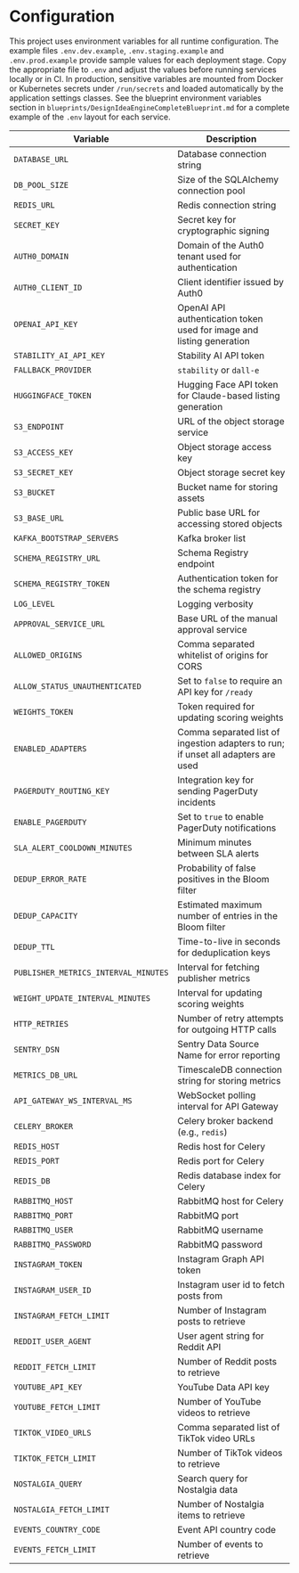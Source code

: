 # Configuration

This project uses environment variables for all runtime configuration. The
example files `.env.dev.example`, `.env.staging.example` and
`.env.prod.example` provide sample values for each deployment stage. Copy the
appropriate file to `.env` and adjust the values before running services
locally or in CI. In production, sensitive variables are mounted from Docker or
Kubernetes secrets under `/run/secrets` and loaded automatically by the
application settings classes.
See the blueprint environment variables section in `blueprints/DesignIdeaEngineCompleteBlueprint.md` for a complete example of the `.env` layout for each service.

| Variable                             | Description                                                                       |
| ------------------------------------ | --------------------------------------------------------------------------------- |
| `DATABASE_URL`                       | Database connection string                                                        |
| `DB_POOL_SIZE`                       | Size of the SQLAlchemy connection pool                                            |
| `REDIS_URL`                          | Redis connection string                                                           |
| `SECRET_KEY`                         | Secret key for cryptographic signing                                              |
| `AUTH0_DOMAIN`                       | Domain of the Auth0 tenant used for authentication                                |
| `AUTH0_CLIENT_ID`                    | Client identifier issued by Auth0                                                 |
| `OPENAI_API_KEY`                     | OpenAI API authentication token used for image and listing generation             |
| `STABILITY_AI_API_KEY`               | Stability AI API token                                                            |
| `FALLBACK_PROVIDER`                  | `stability` or `dall-e`                                                           |
| `HUGGINGFACE_TOKEN`                  | Hugging Face API token for Claude-based listing generation                        |
| `S3_ENDPOINT`                        | URL of the object storage service                                                 |
| `S3_ACCESS_KEY`                      | Object storage access key                                                         |
| `S3_SECRET_KEY`                      | Object storage secret key                                                         |
| `S3_BUCKET`                          | Bucket name for storing assets                                                    |
| `S3_BASE_URL`                        | Public base URL for accessing stored objects                                      |
| `KAFKA_BOOTSTRAP_SERVERS`            | Kafka broker list                                                                 |
| `SCHEMA_REGISTRY_URL`                | Schema Registry endpoint                                                          |
| `SCHEMA_REGISTRY_TOKEN`              | Authentication token for the schema registry                                      |
| `LOG_LEVEL`                          | Logging verbosity                                                                 |
| `APPROVAL_SERVICE_URL`               | Base URL of the manual approval service                                           |
| `ALLOWED_ORIGINS`                    | Comma separated whitelist of origins for CORS                                     |
| `ALLOW_STATUS_UNAUTHENTICATED`       | Set to `false` to require an API key for `/ready`                                 |
| `WEIGHTS_TOKEN`                      | Token required for updating scoring weights                                       |
| `ENABLED_ADAPTERS`                   | Comma separated list of ingestion adapters to run; if unset all adapters are used |
| `PAGERDUTY_ROUTING_KEY`              | Integration key for sending PagerDuty incidents                                   |
| `ENABLE_PAGERDUTY`                   | Set to `true` to enable PagerDuty notifications                                   |
| `SLA_ALERT_COOLDOWN_MINUTES`         | Minimum minutes between SLA alerts                                                |
| `DEDUP_ERROR_RATE`                   | Probability of false positives in the Bloom filter                                |
| `DEDUP_CAPACITY`                     | Estimated maximum number of entries in the Bloom filter                           |
| `DEDUP_TTL`                          | Time-to-live in seconds for deduplication keys                                    |
| `PUBLISHER_METRICS_INTERVAL_MINUTES` | Interval for fetching publisher metrics                                           |
| `WEIGHT_UPDATE_INTERVAL_MINUTES`     | Interval for updating scoring weights                                             |
| `HTTP_RETRIES`                       | Number of retry attempts for outgoing HTTP calls                                  |
| `SENTRY_DSN`                         | Sentry Data Source Name for error reporting                                       |
| `METRICS_DB_URL`                     | TimescaleDB connection string for storing metrics                                 |
| `API_GATEWAY_WS_INTERVAL_MS`         | WebSocket polling interval for API Gateway                                        |
| `CELERY_BROKER`                      | Celery broker backend (e.g., `redis`)                                             |
| `REDIS_HOST`                         | Redis host for Celery                                                             |
| `REDIS_PORT`                         | Redis port for Celery                                                             |
| `REDIS_DB`                           | Redis database index for Celery                                                   |
| `RABBITMQ_HOST`                      | RabbitMQ host for Celery                                                          |
| `RABBITMQ_PORT`                      | RabbitMQ port                                                                     |
| `RABBITMQ_USER`                      | RabbitMQ username                                                                 |
| `RABBITMQ_PASSWORD`                  | RabbitMQ password                                                                 |
| `INSTAGRAM_TOKEN`                    | Instagram Graph API token                                                         |
| `INSTAGRAM_USER_ID`                  | Instagram user id to fetch posts from                                             |
| `INSTAGRAM_FETCH_LIMIT`              | Number of Instagram posts to retrieve                                             |
| `REDDIT_USER_AGENT`                  | User agent string for Reddit API                                                  |
| `REDDIT_FETCH_LIMIT`                 | Number of Reddit posts to retrieve                                                |
| `YOUTUBE_API_KEY`                    | YouTube Data API key                                                              |
| `YOUTUBE_FETCH_LIMIT`                | Number of YouTube videos to retrieve                                              |
| `TIKTOK_VIDEO_URLS`                  | Comma separated list of TikTok video URLs                                         |
| `TIKTOK_FETCH_LIMIT`                 | Number of TikTok videos to retrieve                                               |
| `NOSTALGIA_QUERY`                    | Search query for Nostalgia data                                                   |
| `NOSTALGIA_FETCH_LIMIT`              | Number of Nostalgia items to retrieve                                             |
| `EVENTS_COUNTRY_CODE`                | Event API country code                                                            |
| `EVENTS_FETCH_LIMIT`                 | Number of events to retrieve                                                      |
